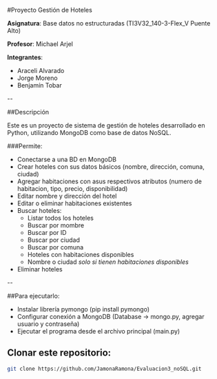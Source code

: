#Proyecto Gestión de Hoteles 

**Asignatura**: Base datos no estructuradas (TI3V32_140-3-Flex_V Puente Alto)

**Profesor**: Michael Arjel

**Integrantes**: 
- Araceli Alvarado
- Jorge Moreno
- Benjamín Tobar

--

##Descripción

Este es un proyecto de sistema de gestión de hoteles desarrollado en Python, utilizando MongoDB como base de datos NoSQL. 

###Permite:

- Conectarse a una BD en MongoDB
- Crear hoteles con sus datos básicos (nombre, dirección, comuna, ciudad)
- Agregar habitaciones con asus respectivos atributos (numero de habitacion, tipo, precio, disponibilidad)
- Editar nombre y dirección del hotel
- Editar o eliminar habitaciones existentes
- Buscar hoteles:
  - Listar todos los hoteles
  - Buscar por mombre
  - Buscar por ID
  - Buscar por ciudad
  - Buscar por comuna
  - Hoteles con habitaciones disponibles
  - Nombre o ciudad *solo si tienen habitaciones disponibles*
- Eliminar hoteles

--

##Para ejecutarlo:
- Instalar librería pymongo (pip install pymongo)
- Configurar conexión a MongoDB (Database -> mongo.py, agregar usuario y contraseña)
- Ejecutar el programa desde el archivo principal (main.py)
## Clonar este repositorio:
   ```bash
   git clone https://github.com/JamonaRamona/Evaluacion3_noSQL.git
